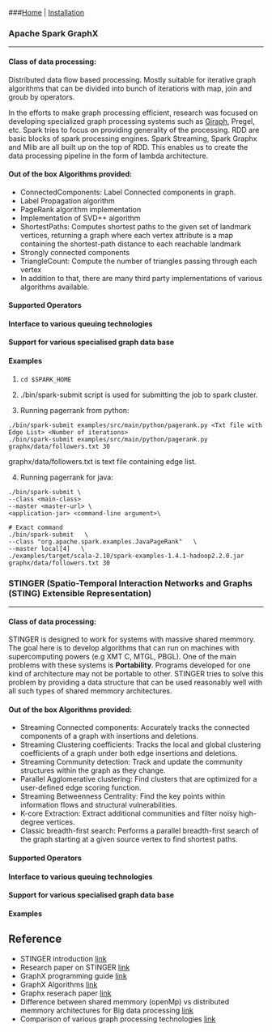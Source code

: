 ###[Home](README.md) | [Installation](installation.md)

### Apache Spark GraphX
-----------------------
#### Class of data processing:
Distributed data flow based processing. Mostly suitable for iterative graph algorithms that can be divided into bunch of iterations with map, join and groub by operators.

In the efforts to make graph processing efficient, research was focused on developing specialized graph processing systems such as [Giraph](http://giraph.apache.org/), Pregel, etc. Spark tries to focus on providing generality of the processing. RDD are basic blocks of spark processing engines. Spark Streaming, Spark Graphx and Mlib are all built up on the top of RDD. This enables us to create the data processing pipeline in the form of lambda architecture.

#### Out of the box Algorithms provided:
- ConnectedComponents: Label Connected components in graph. 
- Label Propagation algorithm
- PageRank algorithm implementation
- Implementation of SVD++ algorithm
- ShortestPaths: Computes shortest paths to the given set of landmark vertices, returning a graph where each vertex attribute is a map containing the shortest-path distance to each reachable landmark
- Strongly connected components
- TriangleCount: Compute the number of triangles passing through each vertex
- In addition to that, there are many third party implementations of various algorithms available.

#### Supported Operators
#### Interface to various queuing technologies 
#### Support for various specialised graph data base
#### Examples

1. `cd $SPARK_HOME`
2. ./bin/spark-submit script is used for submitting the job to spark cluster.

3. Running pagerrank from python:
  ```
  ./bin/spark-submit examples/src/main/python/pagerank.py <Txt file with Edge List> <Number of iterations>
  ./bin/spark-submit examples/src/main/python/pagerank.py graphx/data/followers.txt 30
  ```
  graphx/data/followers.txt is text file containing edge list.
  
4. Running pagerrank for java:
  ```
  ./bin/spark-submit \
  --class <main-class>
  --master <master-url> \
  <application-jar> <command-line argument>\
 
  # Exact command
  ./bin/spark-submit   \
  --class "org.apache.spark.examples.JavaPageRank"   \
  --master local[4]   \
  ./examples/target/scala-2.10/spark-examples-1.4.1-hadoop2.2.0.jar graphx/data/followers.txt 30
  ```

### STINGER (Spatio-Temporal Interaction Networks and Graphs (STING) Extensible Representation)
-----------------------------------------------------------------------------------------------
#### Class of data processing:
STINGER is designed to work for systems with massive shared memmory. The goal here is to develop algorithms that can run on machines with supercomputing powers (e.g XMT C, MTGL, PBGL). One of the main problems with these systems is **Portability**. Programs developed for one kind of architecture may not be portable to other. STINGER tries to solve this problem by providing a data structure that can be used reasonably well with all such types of shared memmory architectures.

#### Out of the box Algorithms provided:
- Streaming Connected components: Accurately tracks the connected components of a graph with insertions and deletions.
- Streaming Clustering coefficients: Tracks the local and global clustering coefficients of a graph under both edge insertions and deletions.
- Streaming Community detection: Track and update the community structures within the graph as they change.
- Parallel Agglomerative clustering: Find clusters that are optimized for a user-defined edge scoring function.
- Streaming Betweenness Centrality: Find the key points within information flows and structural vulnerabilities.
- K-core Extraction: Extract additional communities and filter noisy high-degree vertices.
- Classic breadth-first search: Performs a parallel breadth-first search of the graph starting at a given source vertex to find shortest paths.

#### Supported Operators
#### Interface to various queuing technologies 
#### Support for various specialised graph data base
#### Examples

Reference
---------
- STINGER introduction [link](http://www.stingergraph.com/index.php?id=introduction)
- Research paper on STINGER [link](http://cass-mt.pnnl.gov/docs/pubs/pnnlgeorgiatechsandiastinger-u.pdf)
- GraphX programming guide [link](http://spark.apache.org/docs/latest/graphx-programming-guide.html#graph-operators)
- GraphX Algorithms [link](http://spark.apache.org/docs/latest/api/scala/index.html#org.apache.spark.graphx.lib.package)
- Graphx reserach paper [link](https://amplab.cs.berkeley.edu/wp-content/uploads/2014/09/graphx.pdf)
- Difference between shared memmory (openMp) vs distributed memmory architectures for Big data processing [link](http://www.quora.com/What-are-the-advantages-of-Hadoop-over-openMP)
- Comparison of various graph processing technologies [link](http://www.stingergraph.com/data/uploads/papers/ppaa2014.pdf)
